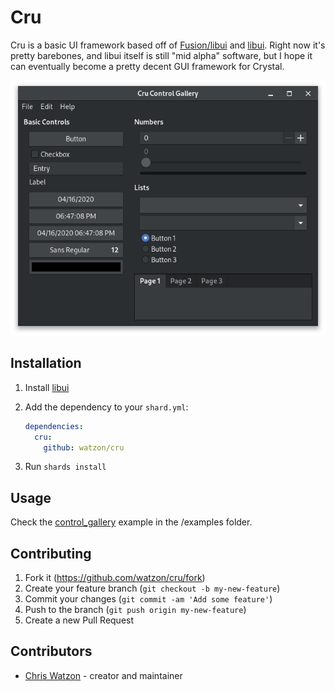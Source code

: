 # Cru

Cru is a basic UI framework based off of [Fusion/libui](https://github.com/Fusion/libui.cr) and [libui](https://github.com/andlabs/libui). Right now it's pretty barebones, and libui itself is still "mid alpha" software, but I hope it can eventually become a pretty decent GUI framework for Crystal.

<div align="center">
  <img src="./static/control_gallery_screenshot.png" alt="screenshot">
</div>

## Installation

1. Install [libui](https://github.com/andlabs/libui)

2. Add the dependency to your `shard.yml`:

   ```yaml
   dependencies:
     cru:
       github: watzon/cru
   ```

3. Run `shards install`

## Usage

Check the [control_gallery](./examples/control_gallery.cr) example in the /examples folder.

## Contributing

1. Fork it (<https://github.com/watzon/cru/fork>)
2. Create your feature branch (`git checkout -b my-new-feature`)
3. Commit your changes (`git commit -am 'Add some feature'`)
4. Push to the branch (`git push origin my-new-feature`)
5. Create a new Pull Request

## Contributors

- [Chris Watzon](https://github.com/watzon) - creator and maintainer
